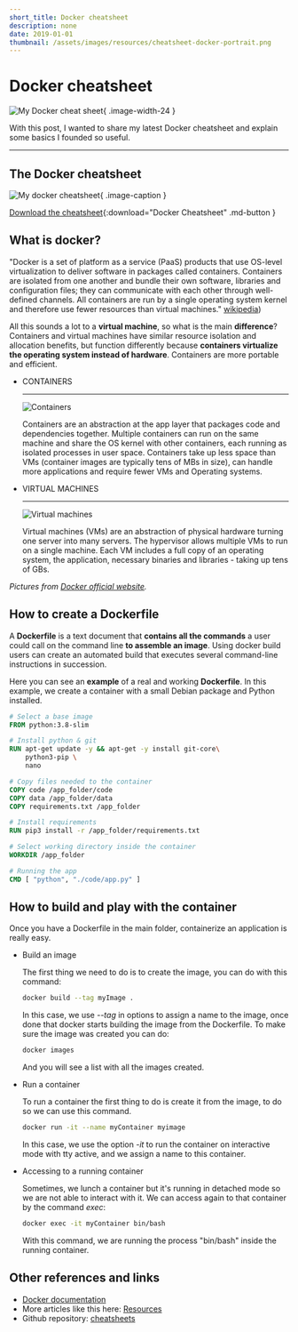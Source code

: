 ```yaml
---
short_title: Docker cheatsheet
description: none
date: 2019-01-01
thumbnail: /assets/images/resources/cheatsheet-docker-portrait.png
---
```


# Docker cheatsheet

![My Docker cheat sheet](../../assets/images/resources/cheatsheet-docker-portrait.png){ .image-width-24 }

With this post, I wanted to share my latest Docker cheatsheet and explain some basics I founded so useful.

---

## The Docker cheatsheet

![My docker cheatsheet](../../assets/images/resources/docker-cheatsheet.png){ .image-caption }

[Download the cheatsheet](../../assets/docs/cheatsheet-docker.pdf){:download="Docker Cheatsheet" .md-button }


## What is docker?

"Docker is a set of platform as a service (PaaS) products that use OS-level virtualization to deliver software in packages called containers. Containers are isolated from one another and bundle their own software, libraries and configuration files; they can communicate with each other through well-defined channels. All containers are run by a single operating system kernel and therefore use fewer resources than virtual machines." [wikipedia](https://en.wikipedia.org/wiki/Docker_\(software))

All this sounds a lot to a **virtual machine**, so what is the main **difference**? Containers and virtual machines have similar resource isolation and allocation benefits, but function differently because **containers virtualize the operating system instead of hardware**. Containers are more portable and efficient.

<div class="grid cards" markdown>

- CONTAINERS

    ---

    ![Containers](../../assets/images/resources/docker-containers.png)

    Containers are an abstraction at the app layer that packages code and dependencies together. Multiple containers can run on the same machine and share the OS kernel with other containers, each running as isolated processes in user space. Containers take up less space than VMs (container images are typically tens of MBs in size), can handle more applications and require fewer VMs and Operating systems.

- VIRTUAL MACHINES

    ---

    ![Virtual machines](../../assets/images/resources/docker-containers.png)

    Virtual machines (VMs) are an abstraction of physical hardware turning one server into many servers. The hypervisor allows multiple VMs to run on a single machine. Each VM includes a full copy of an operating system, the application, necessary binaries and libraries - taking up tens of GBs.

</div>

*Pictures from [Docker official website](https://www.docker.com/resources/what-container#/package_software).*


## How to create a Dockerfile

A **Dockerfile** is a text document that **contains all the commands** a user could call on the command line **to assemble an image**. Using docker build users can create an automated build that executes several command-line instructions in succession. 

Here you can see an **example** of a real and working **Dockerfile**. In this example, we create a container with a small Debian package and Python installed.

```dockerfile
# Select a base image
FROM python:3.8-slim

# Install python & git
RUN apt-get update -y && apt-get -y install git-core\
    python3-pip \
    nano

# Copy files needed to the container
COPY code /app_folder/code
COPY data /app_folder/data
COPY requirements.txt /app_folder

# Install requirements
RUN pip3 install -r /app_folder/requirements.txt

# Select working directory inside the container
WORKDIR /app_folder

# Running the app
CMD [ "python", "./code/app.py" ]
```


## How to build and play with the container

Once you have a Dockerfile in the main folder, containerize an application is really easy.

<div class="steps" markdown>

- Build an image

    The first thing we need to do is to create the image, you can do with this command:

    ```bash
    docker build --tag myImage .
    ```

    In this case, we use *--tag* in options to assign a name to the image, once done that docker starts building the image from the Dockerfile. To make sure the image was created you can do:

    ```bash
    docker images
    ```

    And you will see a list with all the images created.

- Run a container

    To run a container the first thing to do is create it from the image, to do so we can use this command.

    ```bash
    docker run -it --name myContainer myimage
    ```

    In this case, we use the option *-it* to run the container on interactive mode with tty active, and we assign a name to this container.

- Accessing to a running container

    Sometimes, we lunch a container but it's running in detached mode so we are not able to interact with it. We can access again to that container by the command *exec*:

    ```bash
    docker exec -it myContainer bin/bash
    ```

    With this command, we are running the process "bin/bash" inside the running container.

</div>

## Other references and links
- [Docker documentation](https://docs.docker.com/)
- More articles like this here: [Resources](https://carlosgrande.me/category/myworks/resources-cheatsheets/)
- Github repository: [cheatsheets](https://github.com/charlstown/CodeCheatsheets)